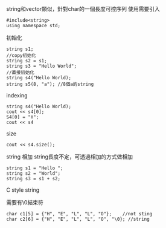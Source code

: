 string和vector類似，針對char的一個長度可控序列
使用需要引入
```
#include<string>
using namespace std;
```

初始化
```
string s1;
//copy初始化
string s2 = s1;
string s3 = "Hello World";
//直接初始化
string s4("Hello World);
string s5(8, "a"); //8個a的string
```

indexing 
```
string s4("Hello World);
cout << s4[0];
S4[0] = "H";
cout << s4
```

size
```
cout << s4.size();
```

string 相加
string長度不定，可透過相加的方式做相加
```
string s1 = "Hello ";
string s2 = "World";
string s3 = s1 + s2;
```


C style string

需要有\0結束符
```
char c1[5] = {"H", "E", "L", "L", "O"};    //not sting
char c2[6] = {"H", "E", "L", "L", "O", "\0}; //string


```